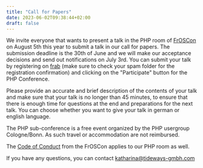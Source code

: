 ```yaml
---
title: "Call for Papers"
date: 2023-06-02T09:38:44+02:00
draft: false
---
```


We invite everyone that wants to present a talk in the PHP room of [FrOSCon](https://froscon.org) on August 5th this year 
to submit a talk in our call for papers. The submission deadline is the 30th of June 
and we will make our acceptance decisions and send out notifications on July 3rd.
You can submit your talk by registering on [frab](https://frab.froscon.org/) 
(make sure to check your spam folder for the registration confirmation) 
and clicking on the "Participate" button for the PHP Conference.

Please provide an accurate and brief description of the contents of your talk
and make sure that your talk is no longer than 45 minutes, to ensure that there 
is enough time for questions at the end and preparations for the next talk. 
You can choose whether you want to give your talk in german or english language.

The PHP sub-conference is a free event organized by the PHP usergroup Cologne/Bonn. 
As such travel or accommodation are not reimbursed.

The [Code of Conduct](https://froscon.org/faq/coc/) from the FrOSCon applies to our PHP room as well. 

If you have any questions, you can contact [katharina@tideways-gmbh.com](mailto:katharina@tideways-gmbh.com)

